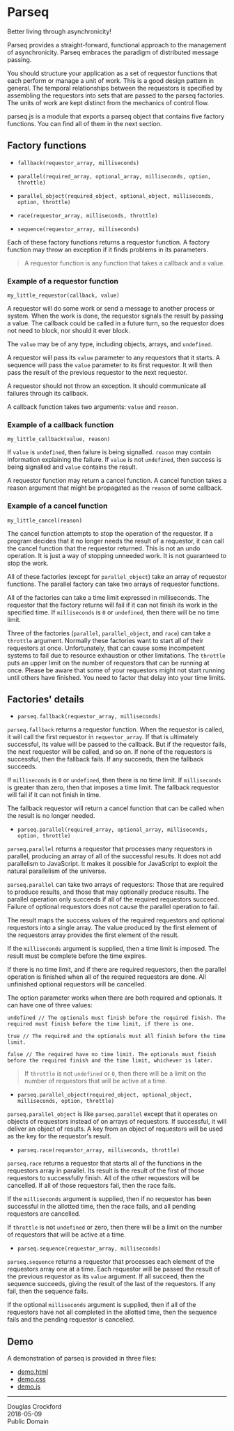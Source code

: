 # Parseq

Better living through asynchronicity!

Parseq provides a straight-forward, functional approach to the management of asynchronicity. Parseq embraces the paradigm of distributed message passing.

You should structure your application as a set of requestor functions that each perform or manage a unit of work. This is a good design pattern in general. The temporal relationships between the requestors is specified by assembling the requestors into sets that are passed to the parseq factories. The units of work are kept distinct from the mechanics of control flow.

parseq.js is a module that exports a parseq object that contains five factory functions. You can find all of them in the next section.

## Factory functions

- `fallback(requestor_array, milliseconds)`

- `parallel(required_array, optional_array, milliseconds, option, throttle)`

- `parallel_object(required_object, optional_object, milliseconds, option, throttle)`

- `race(requestor_array, milliseconds, throttle)`

- `sequence(requestor_array, milliseconds)`

Each of these factory functions returns a requestor function. A factory function may throw an exception if it finds problems in its parameters.

> A requestor function is any function that takes a callback and a value.

### Example of a requestor function

`my_little_requestor(callback, value)`

A requestor will do some work or send a message to another process or system.
When the work is done, the requestor signals the result by passing a value.
The callback could be called in a future turn, so the requestor does not need to block, nor should it ever block.

The `value` may be of any type, including objects, arrays, and `undefined`.

A requestor will pass its `value` parameter to any requestors that it starts.
A sequence will pass the `value` parameter to its first requestor. It will then pass the result of the previous requestor to the next requestor.

A requestor should not throw an exception. It should communicate all failures through its callback.

A callback function takes two arguments: `value` and `reason`.

### Example of a callback function

`my_little_callback(value, reason)`

If `value` is `undefined`, then failure is being signalled. `reason` may contain information explaining the failure. If `value` is not `undefined`, then success is being signalled and `value` contains the result.

A requestor function may return a cancel function. A cancel function takes a reason argument that might be propagated as the `reason` of some callback.

### Example of a cancel function

`my_little_cancel(reason)`

The cancel function attempts to stop the operation of the requestor. If a program decides that it no longer needs the result of a requestor, it can call the cancel function that the requestor returned. This is not an undo operation. It is just a way of stopping unneeded work. It is not guaranteed to stop the work.

All of these factories (except for `parallel_object`) take an array of requestor functions. The parallel factory can take two arrays of requestor functions.

All of the factories can take a time limit expressed in milliseconds. The requestor that the factory returns will fail if it can not finish its work in the specified time. If `milliseconds` is `0` or `undefined`, then there will be no time limit.

Three of the factories (`parallel`, `parallel_object`, and `race`) can take a `throttle` argument. Normally these factories want to start all of their requestors at once. Unfortunately, that can cause some incompetent systems to fail due to resource exhaustion or other limitations. The `throttle` puts an upper limit on the number of requestors that can be running at once. Please be aware that some of your requestors might not start running until others have finished. You need to factor that delay into your time limits.


## Factories' details

- `parseq.fallback(requestor_array, milliseconds)`

`parseq.fallback` returns a requestor function. When the requestor is called, it will call the first requestor in `requestor_array`. If that is ultimately successful, its value will be passed to the callback. But if the requestor fails, the next requestor will be called, and so on. If none of the requestors is successful, then the fallback fails. If any succeeds, then the fallback succeeds.

If `milliseconds` is `0` or `undefined`, then there is no time limit. If `milliseconds` is greater than zero, then that imposes a time limit. The fallback requestor will fail if it can not finish in time.

The fallback requestor will return a cancel function that can be called when the result is no longer needed.


- `parseq.parallel(required_array, optional_array, milliseconds, option, throttle)`

`parseq.parallel` returns a requestor that processes many requestors in parallel, producing an array of all of the successful results. It does not add parallelism to JavaScript. It makes it possible for JavaScript to exploit the natural parallelism of the universe.

`parseq.parallel` can take two arrays of requestors: Those that are required to produce results, and those that may optionally produce results. The parallel operation only succeeds if all of the required requestors succeed. Failure of optional requestors does not cause the parallel operation to fail.

The result maps the success values of the required requestors and optional requestors into a single array. The value produced by the first element of the requestors array provides the first element of the result.

If the `milliseconds` argument is supplied, then a time limit is imposed. The result must be complete before the time expires.

If there is no time limit, and if there are required requestors, then the parallel operation is finished when all of the required requestors are done. All unfinished optional requestors will be cancelled.

The option parameter works when there are both required and optionals. It can have one of three values:

`undefined // The optionals must finish before the required finish. The required must finish before the time limit, if there is one.`

`true // The required and the optionals must all finish before the time limit.`

`false // The required have no time limit. The optionals must finish before the required finish and the time limit, whichever is later.`

> If `throttle` is not `undefined` or `0`, then there will be a limit on the number of requestors that will be active at a time.


- `parseq.parallel_object(required_object, optional_object, milliseconds, option, throttle)`

`parseq.parallel_object` is like `parseq.parallel` except that it operates on objects of requestors instead of on arrays of requestors. If successful, it will deliver an object of results. A key from an object of requestors will be used as the key for the requestor's result.


- `parseq.race(requestor_array, milliseconds, throttle)`

`parseq.race` returns a requestor that starts all of the functions in the requestors array in parallel. Its result is the result of the first of those requestors to successfully finish. All of the other requestors will be cancelled. If all of those requestors fail, then the race fails.

If the `milliseconds` argument is supplied, then if no requestor has been successful in the allotted time, then the race fails, and all pending requestors are cancelled.

If `throttle` is not `undefined` or zero, then there will be a limit on the number of requestors that will be active at a time.


- `parseq.sequence(requestor_array, milliseconds)`

`parseq.sequence` returns a requestor that processes each element of the requestors array one at a time. Each requestor will be passed the result of the previous requestor as its `value` argument. If all succeed, then the sequence succeeds, giving the result of the last of the requestors. If any fail, then the sequence fails.

If the optional `milliseconds` argument is supplied, then if all of the requestors have not all completed in the allotted time, then the sequence fails and the pending requestor is cancelled.

## Demo

A demonstration of parseq is provided in three files:

- [demo.html](https://github.com/douglascrockford/parseq/blob/master/demo.html)
- [demo.css](https://github.com/douglascrockford/parseq/blob/master/demo.css)
- [demo.js](https://github.com/douglascrockford/parseq/blob/master/demo.js)

___
Douglas Crockford<br>
2018-05-09<br>
Public Domain
